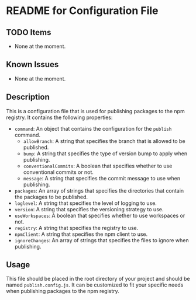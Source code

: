 # README for Configuration File

## TODO Items
- None at the moment.

## Known Issues
- None at the moment.

## Description
This is a configuration file that is used for publishing packages to the npm registry. It contains the following properties:

- `command`: An object that contains the configuration for the `publish` command.
  - `allowBranch`: A string that specifies the branch that is allowed to be published.
  - `bump`: A string that specifies the type of version bump to apply when publishing.
  - `conventionalCommits`: A boolean that specifies whether to use conventional commits or not.
  - `message`: A string that specifies the commit message to use when publishing.
- `packages`: An array of strings that specifies the directories that contain the packages to be published.
- `loglevel`: A string that specifies the level of logging to use.
- `version`: A string that specifies the versioning strategy to use.
- `useWorkspaces`: A boolean that specifies whether to use workspaces or not.
- `registry`: A string that specifies the registry to use.
- `npmClient`: A string that specifies the npm client to use.
- `ignoreChanges`: An array of strings that specifies the files to ignore when publishing.

## Usage
This file should be placed in the root directory of your project and should be named `publish.config.js`. It can be customized to fit your specific needs when publishing packages to the npm registry.